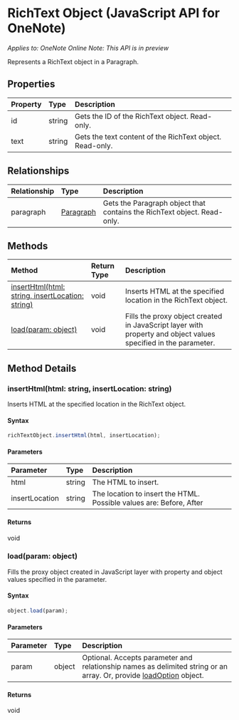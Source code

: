 # RichText Object (JavaScript API for OneNote)

_Applies to: OneNote Online_
_Note: This API is in preview_

Represents a RichText object in a Paragraph.

## Properties

| Property	   | Type	|Description
|:---------------|:--------|:----------|
|id|string|Gets the ID of the RichText object. Read-only.|
|text|string|Gets the text content of the RichText object. Read-only.|



## Relationships
| Relationship | Type	|Description|
|:---------------|:--------|:----------|
|paragraph|[Paragraph](paragraph.md)|Gets the Paragraph object that contains the RichText object. Read-only.|

## Methods

| Method		   | Return Type	|Description|
|:---------------|:--------|:----------|
|[insertHtml(html: string, insertLocation: string)](#inserthtmlhtml-string-insertlocation-string)|void|Inserts HTML at the specified location in the RichText object.|
|[load(param: object)](#loadparam-object)|void|Fills the proxy object created in JavaScript layer with property and object values specified in the parameter.|

## Method Details


### insertHtml(html: string, insertLocation: string)
Inserts HTML at the specified location in the RichText object.

#### Syntax
```js
richTextObject.insertHtml(html, insertLocation);
```

#### Parameters
| Parameter	   | Type	|Description|
|:---------------|:--------|:----------|
|html|string|The HTML to insert.|
|insertLocation|string|The location to insert the HTML.  Possible values are: Before, After|

#### Returns
void

### load(param: object)
Fills the proxy object created in JavaScript layer with property and object values specified in the parameter.

#### Syntax
```js
object.load(param);
```

#### Parameters
| Parameter	   | Type	|Description|
|:---------------|:--------|:----------|
|param|object|Optional. Accepts parameter and relationship names as delimited string or an array. Or, provide [loadOption](loadoption.md) object.|

#### Returns
void
